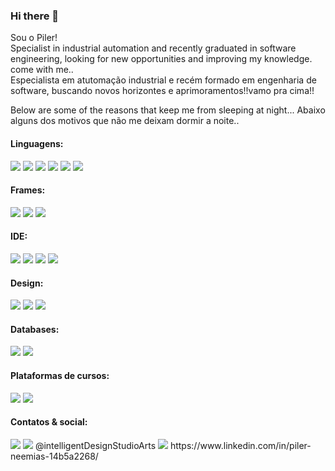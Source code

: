 ### Hi there 👋

<!--
**NPiler84/NPiler84** is a ✨ _special_ ✨ repository because its `README.md` (this file) appears on your GitHub profile.

Here are some ideas to get you started:

- 🔭 I’m currently working on ...
- 🌱 I’m currently learning ...
- 👯 I’m looking to collaborate on ...
- 🤔 I’m looking for help with ...
- 💬 Ask me about ...
- 📫 How to reach me: ...
- 😄 Pronouns: ...
- ⚡ Fun fact: ...
-->
Sou o Piler!
<br>
Specialist in industrial automation and recently graduated in software engineering, looking for new opportunities and improving my knowledge. come with me..
<br>
Especialista em atutomação industrial e recém formado em engenharia de software, buscando novos horizontes e aprimoramentos!!vamo pra cima!!
<br>

Below are some of the reasons that keep me from sleeping at night...
Abaixo alguns dos motivos que não me deixam dormir a noite..
<h4>Linguagens:</h4>
<img src="https://img.shields.io/badge/C-00599C?style=for-the-badge&logo=c&logoColor=white)https://img.shields.io/badge/C-00599C?style=for-the-badge&logo=c&logoColor=white" />
<img src="https://img.shields.io/badge/C%23-239120?style=for-the-badge&logo=csharp&logoColor=white" />
<img src="https://img.shields.io/badge/Dart-0175C2?style=for-the-badge&logo=dart&logoColor=white" />
<img src="https://img.shields.io/badge/HTML5-E34F26?style=for-the-badge&logo=html5&logoColor=white" />
<img src="https://img.shields.io/badge/JavaScript-323330?style=for-the-badge&logo=javascript&logoColor=F7DF1E"/>
<img src="https://img.shields.io/badge/TypeScript-007ACC?style=for-the-badge&logo=typescript&logoColor=white" />
<h4>Frames:</h4>
<img src="https://img.shields.io/badge/Spring_Boot-F2F4F9?style=for-the-badge&logo=spring-boot "/>
<img src="https://img.shields.io/badge/Unity-100000?style=for-the-badge&logo=unity&logoColor=white "/>
<img src="https://img.shields.io/badge/Flutter-02569B?style=for-the-badge&logo=flutter&logoColor=white"/>
<h4>IDE:</h4>
<img src="https://img.shields.io/badge/Android_Studio-3DDC84?style=for-the-badge&logo=android-studio&logoColor=white  "/>
<img src="https://img.shields.io/badge/Eclipse-2C2255?style=for-the-badge&logo=eclipse&logoColor=white "/>
<img src="https://img.shields.io/badge/VSCode-0078D4?style=for-the-badge&logo=visual%20studio%20code&logoColor=white "/>
<img src="https://img.shields.io/badge/Visual_Studio_Code-0078D4?style=for-the-badge&logo=visual%20studio%20code&logoColor=white "/>
<h4>Design:</h4>
<img src="https://img.shields.io/badge/blender-%23F5792A.svg?style=for-the-badge&logo=blender&logoColor=white"/>
<img src="https://img.shields.io/badge/gimp-5C5543?style=for-the-badge&logo=gimp&logoColor=white"/>
<img src="https://img.shields.io/badge/Inkscape-000000?style=for-the-badge&logo=Inkscape&logoColor=white" />
<h4>Databases:</h4>
<img src="https://img.shields.io/badge/dbeaver-382923?style=for-the-badge&logo=dbeaver&logoColor=white"/>
<img src="https://img.shields.io/badge/MySQL-005C84?style=for-the-badge&logo=mysql&logoColor=white"/>
<h4>Plataformas de cursos:</h4>
<img src="https://img.shields.io/badge/Codecademy-FFF0E5?style=for-the-badge&logo=codecademy&logoColor=303347"/>
<img src="https://img.shields.io/badge/Udemy-EC5252?style=for-the-badge&logo=Udemy&logoColor=white"/>
<h4>Contatos & social:</h4>
<img src="https://img.shields.io/badge/WhatsApp-25D366?style=for-the-badge&logo=whatsapp&logoColor=white">
<img src="https://img.shields.io/badge/Instagram-E4405F?style=for-the-badge&logo=instagram&logoColor=white "/> @intelligentDesignStudioArts
<img src="https://img.shields.io/badge/LinkedIn-0077B5?style=for-the-badge&logo=linkedin&logoColor=white"/> https://www.linkedin.com/in/piler-neemias-14b5a2268/



